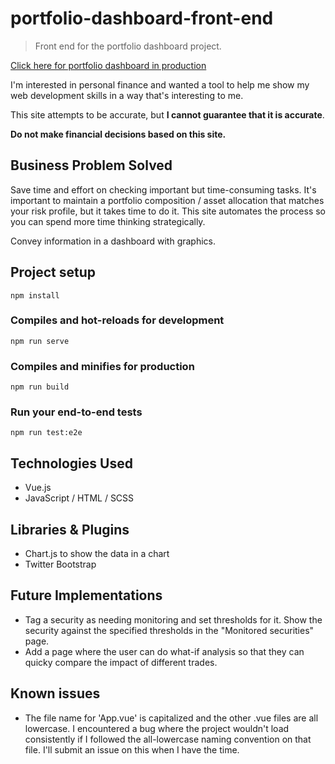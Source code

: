 # portfolio-dashboard-front-end

> Front end for the portfolio dashboard project.

[Click here for portfolio dashboard in production](https://tm-portfolio-dashboard.herokuapp.com/)  

I'm interested in personal finance and wanted a tool to help me show my web development skills in a way that's interesting to me.  

This site attempts to be accurate, but **I cannot guarantee that it is accurate**.  

**Do not make financial decisions based on this site.**  

## Business Problem Solved  
Save time and effort on checking important but time-consuming tasks.  It's important to maintain a portfolio composition / asset allocation that matches your risk profile, but it takes time to do it.  This site automates the process so you can spend more time thinking strategically.  

Convey information in a dashboard with graphics.    

## Project setup
```
npm install
```

### Compiles and hot-reloads for development
```
npm run serve
```

### Compiles and minifies for production
```
npm run build
```

### Run your end-to-end tests
```
npm run test:e2e
```  

## Technologies Used
* Vue.js  
* JavaScript / HTML / SCSS  

## Libraries & Plugins
* Chart.js to show the data in a chart  
* Twitter Bootstrap  

## Future Implementations    
* Tag a security as needing monitoring and set thresholds for it.  Show the security against the specified thresholds in the "Monitored securities" page.  
* Add a page where the user can do what-if analysis so that they can quicky compare the impact of different trades.  

## Known issues  
* The file name for 'App.vue' is capitalized and the other .vue files are all lowercase.  I encountered a bug where the project wouldn't load consistently if I followed the all-lowercase naming convention on that file.  I'll submit an issue on this when I have the time.  